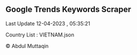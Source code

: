 

## Google Trends Keywords Scraper 
 
Last Update 12-04-2023 , 05:35:21

Country List :
VIETNAM.json



© Abdul Muttaqin 
